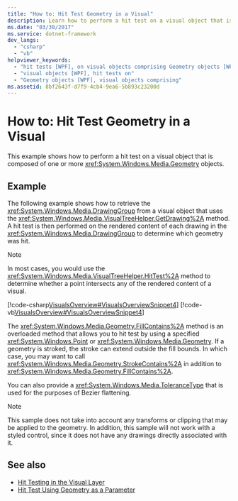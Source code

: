 ```yaml
---
title: "How to: Hit Test Geometry in a Visual"
description: Learn how to perform a hit test on a visual object that is composed of one or more Geometry objects.
ms.date: "03/30/2017"
ms.service: dotnet-framework
dev_langs:
  - "csharp"
  - "vb"
helpviewer_keywords:
  - "hit tests [WPF], on visual objects comprising Geometry objects [WPF]"
  - "visual objects [WPF], hit tests on"
  - "Geometry objects [WPF], visual objects comprising"
ms.assetid: 8bf2643f-d7f9-4cb4-9ea6-5b893c23200d
---
```

# How to: Hit Test Geometry in a Visual

This example shows how to perform a hit test on a visual object that is composed of one or more <xref:System.Windows.Media.Geometry> objects.

## Example

The following example shows how to retrieve the <xref:System.Windows.Media.DrawingGroup> from a visual object that uses the <xref:System.Windows.Media.VisualTreeHelper.GetDrawing%2A> method. A hit test is then performed on the rendered content of each drawing in the <xref:System.Windows.Media.DrawingGroup> to determine which geometry was hit.

> [!NOTE]
> In most cases, you would use the <xref:System.Windows.Media.VisualTreeHelper.HitTest%2A> method to determine whether a point intersects any of the rendered content of a visual.

[!code-csharp[VisualsOverview#VisualsOverviewSnippet4](~/samples/snippets/csharp/VS_Snippets_Wpf/VisualsOverview/CSharp/Window1.xaml.cs#visualsoverviewsnippet4)]
[!code-vb[VisualsOverview#VisualsOverviewSnippet4](~/samples/snippets/visualbasic/VS_Snippets_Wpf/VisualsOverview/visualbasic/window1.xaml.vb#visualsoverviewsnippet4)]

The <xref:System.Windows.Media.Geometry.FillContains%2A> method is an overloaded method that allows you to hit test by using a specified <xref:System.Windows.Point> or <xref:System.Windows.Media.Geometry>. If a geometry is stroked, the stroke can extend outside the fill bounds. In which case, you may want to call <xref:System.Windows.Media.Geometry.StrokeContains%2A> in addition to <xref:System.Windows.Media.Geometry.FillContains%2A>.

You can also provide a <xref:System.Windows.Media.ToleranceType> that is used for the purposes of Bezier flattening.

> [!NOTE]
> This sample does not take into account any transforms or clipping that may be applied to the geometry. In addition, this sample will not work with a styled control, since it does not have any drawings directly associated with it.

## See also

- [Hit Testing in the Visual Layer](hit-testing-in-the-visual-layer.md)
- [Hit Test Using Geometry as a Parameter](how-to-hit-test-using-geometry-as-a-parameter.md)
